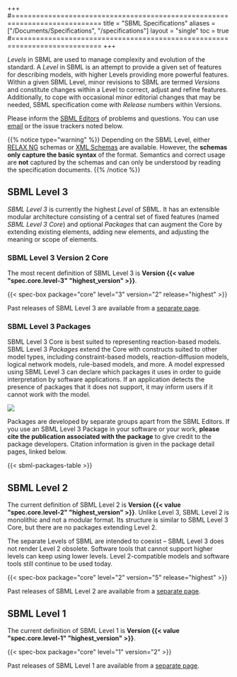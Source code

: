 +++
#============================================================================
title  = "SBML Specifications"
aliases = ["/Documents/Specifications", "/specifications"]
layout = "single"
toc    = true
#============================================================================
+++

_Levels_ in SBML are used to manage complexity and evolution of the standard.  A _Level_ in SBML is an attempt to provide a given set of features for describing models, with higher Levels providing more powerful features.  Within a given SBML Level, minor revisions to SBML are termed _Versions_ and constitute changes within a Level to correct, adjust and refine features. Additionally, to cope with occasional minor editorial changes that may be needed, SBML specification come with _Release_ numbers within Versions.

Please inform the [SBML Editors](/about/core) of problems and questions. You can use [email](mailto:sbml-editors@googlegroups.com) or the issue trackers noted below.

{{% notice type="warning" %}}
Depending on the SBML Level, either [RELAX NG](https://en.wikipedia.org/wiki/RELAX_NG) schemas or [XML Schemas](https://en.wikipedia.org/wiki/XML_schema) are available.  However, the **schemas only capture the basic syntax** of the format.  Semantics and correct usage are **not** captured by the schemas and can only be understood by reading the specification documents.
{{% /notice %}}


## SBML Level 3

_SBML Level 3_ is currently the highest _Level_ of SBML.  It has an extensible modular architecture consisting of a central set of fixed features (named _SBML Level&nbsp;3 Core_) and optional _Packages_ that can augment the Core by extending existing elements, adding new elements, and adjusting the meaning or scope of elements.


### SBML Level 3 Version 2 Core

The most recent definition of SBML Level&nbsp;3 is **Version&nbsp;{{< value "spec.core.level-3" "highest_version" >}}**.

{{< spec-box package="core" level="3" version="2" release="highest" >}}

Past releases of SBML Level 3 are available from a [separate page](level-3). 


### SBML Level 3 Packages

SBML Level 3 Core is best suited to representing reaction-based models. SBML Level&nbsp;3 _Packages_ extend the Core with constructs suited to other model types, including constraint-based models, reaction-diffusion models, logical network models, rule-based models, and more.  A model expressed using SBML Level&nbsp;3 can declare which packages it uses in order to guide interpretation by software applications.  If an application detects the presence of packages that it does not support, it may inform users if it cannot work with the model.

<img class="sbml-pkg-diagram" src="/img/sbml-level-3-packages.svg">

Packages are developed by separate groups apart from the SBML Editors. If you use an SBML Level&nbsp;3 Package in your software or your work, **please cite the publication associated with the package** to give credit to the package developers. Citation information is given in the package detail pages, linked below.

{{< sbml-packages-table >}}


## SBML Level 2

The current definition of SBML Level 2 is **Version&nbsp;{{< value "spec.core.level-2" "highest_version" >}}**.  Unlike Level&nbsp;3, SBML Level&nbsp;2 is monolithic and not a modular format.  Its structure is similar to SBML Level&nbsp;3 Core, but there are no packages extending Level&nbsp;2.

The separate Levels of SBML are intended to coexist &ndash; SBML Level&nbsp;3 does not render Level&nbsp;2 obsolete. Software tools that cannot support higher levels can keep using lower levels.  Level&nbsp;2-compatible models and software tools still continue to be used today.

{{< spec-box package="core" level="2" version="5" release="highest" >}}

Past releases of SBML Level 2 are available from a [separate page](level-2). 


## SBML Level 1

The current definition of SBML Level 1 is **Version&nbsp;{{< value "spec.core.level-1" "highest_version" >}}**.

{{< spec-box package="core" level="1" version="2" >}}

Past releases of SBML Level 1 are available from a [separate page](level-1).

